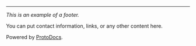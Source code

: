 ---
*This is an example of a footer.*

You can put contact information, links, or any other content here.

Powered by [ProtoDocs](https://github.com/jnewmano/protodocs).
